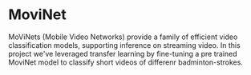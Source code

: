 # MoviNet
MoViNets (Mobile Video Networks) provide a family of efficient video classification models, supporting inference on streaming video. 
In this project we've leveraged transfer learning by fine-tuning a pre trained MoviNet model to classify short videos of differenr badminton-strokes.
